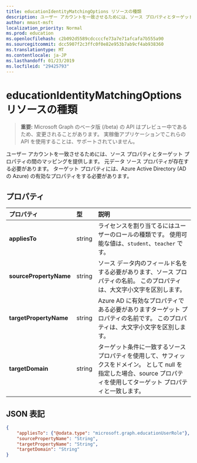 ```yaml
---
title: educationIdentityMatchingOptions リソースの種類
description: ユーザー アカウントを一致させるためには、ソース プロパティとターゲット プロパティの間のマッピングを提供します。 元データ ソース プロパティが存在する必要があります。 ターゲット プロパティには、Azure Active Directory (AD の Azure) の有効なプロパティをする必要があります。
author: mmast-msft
localization_priority: Normal
ms.prod: education
ms.openlocfilehash: c2b092d5589cdccccfe73a7e71afcafa7b555a90
ms.sourcegitcommit: dcc5907f2c3ffc0f0e82e953b7ab9cf4ab938360
ms.translationtype: MT
ms.contentlocale: ja-JP
ms.lasthandoff: 01/23/2019
ms.locfileid: "29425793"
---
```

# <a name="educationidentitymatchingoptions-resource-type"></a>educationIdentityMatchingOptions リソースの種類

> **重要:** Microsoft Graph のベータ版 (/beta) の API はプレビュー中であるため、変更されることがあります。 実稼働アプリケーションでこれらの API を使用することは、サポートされていません。

ユーザー アカウントを一致させるためには、ソース プロパティとターゲット プロパティの間のマッピングを提供します。 元データ ソース プロパティが存在する必要があります。 ターゲット プロパティには、Azure Active Directory (AD の Azure) の有効なプロパティをする必要があります。

## <a name="properties"></a>プロパティ

| プロパティ | 型 | 説明 |
|:-|:-|:-|
| **appliesTo** | string |  ライセンスを割り当てるにはユーザーのロールの種類です。 使用可能な値は、`student`、`teacher` です。      |
| **sourcePropertyName** | string |  ソース データ内のフィールド名をする必要があります、ソース プロパティの名前。 このプロパティは、大文字小文字を区別します。        |
| **targetPropertyName** | string |  Azure AD に有効なプロパティである必要がありますターゲット プロパティの名前です。 このプロパティは、大文字小文字を区別します。     |
| **targetDomain** | string |  ターゲット条件に一致するソース プロパティを使用して、サフィックスをドメイン。 として null を指定した場合、source プロパティを使用してターゲット プロパティと一致します。        |

## <a name="json-representation"></a>JSON 表記
<!-- {
  "blockType": "resource",
  "optionalProperties": [

  ],
  "@odata.type": "microsoft.graph.educationIdentityMatchingOptions"
}-->

```json
{
    "appliesTo": {"@odata.type": "microsoft.graph.educationUserRole"},
    "sourcePropertyName": "String",
    "targetPropertyName": "String",
    "targetDomain": "String"
}
```
